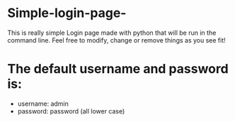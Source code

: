 # Simple-login-page-
This is really simple Login page made with python that will be run in the command line. Feel free to modify, change or remove things as you see fit!

# The default username and password is:

* username: admin 
* password: password
(all lower case)
